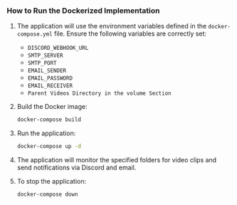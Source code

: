 ### How to Run the Dockerized Implementation

1. The application will use the environment variables defined in the `docker-compose.yml` file. Ensure the following variables are correctly set:
   - `DISCORD_WEBHOOK_URL`
   - `SMTP_SERVER`
   - `SMTP_PORT`
   - `EMAIL_SENDER`
   - `EMAIL_PASSWORD`
   - `EMAIL_RECEIVER`
   - `Parent Videos Directory in the volume Section`

2. Build the Docker image:
   ```bash
   docker-compose build
   ```

3. Run the application:
   ```bash
   docker-compose up -d
   ```

4. The application will monitor the specified folders for video clips and send notifications via Discord and email.

5. To stop the application:
   ```bash
   docker-compose down

   ```
